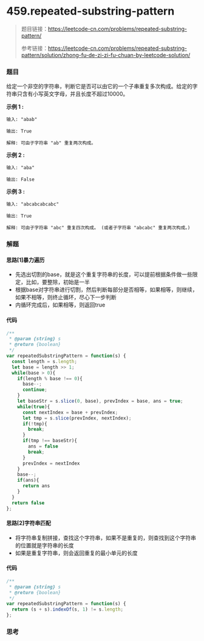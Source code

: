 # 459.repeated-substring-pattern

> 题目链接：https://leetcode-cn.com/problems/repeated-substring-pattern/
>
> 参考链接：https://leetcode-cn.com/problems/repeated-substring-pattern/solution/zhong-fu-de-zi-zi-fu-chuan-by-leetcode-solution/

### 题目

给定一个非空的字符串，判断它是否可以由它的一个子串重复多次构成。给定的字符串只含有小写英文字母，并且长度不超过10000。

**示例 1 :**

```
输入: "abab"

输出: True

解释: 可由子字符串 "ab" 重复两次构成。
```

**示例 2 :**

```
输入: "aba"

输出: False
```

**示例 3 :**

```
输入: "abcabcabcabc"

输出: True

解释: 可由子字符串 "abc" 重复四次构成。 (或者子字符串 "abcabc" 重复两次构成。)
```



### 解题

#### 思路[1]暴力遍历

* 先选出切割的base，就是这个重复字符串的长度，可以提前根据条件做一些限定，比如，要整除，初始是一半
* 根据base对字符串进行切割，然后判断每部分是否相等，如果相等，则继续，如果不相等，则终止循环，尽心下一步判断
* 内循环完成后，如果相等，则返回true

#### 代码

```javascript
/**
 * @param {string} s
 * @return {boolean}
 */
var repeatedSubstringPattern = function(s) {
  const length = s.length;
  let base = length >> 1;
  while(base > 0){
    if(length % base !== 0){
      base--;
      continue;
    }
    let baseStr = s.slice(0, base), prevIndex = base, ans = true;
    while(true){
      const nextIndex = base + prevIndex;
      let tmp = s.slice(prevIndex, nextIndex);
      if(!tmp){
        break;
      }
      if(tmp !== baseStr){
        ans = false
        break;
      }
      prevIndex = nextIndex
    }
    base--;
    if(ans){
      return ans
    }
  }
  return false
};
```

#### 思路[2]字符串匹配

* 将字符串复制拼接，查找这个字符串，如果不是重复的，则查找到这个字符串的位置就是字符串的长度
* 如果是重复字符串，则会返回重复的最小单元的长度

#### 代码

```javascript
/**
 * @param {string} s
 * @return {boolean}
 */
var repeatedSubstringPattern = function(s) {
  return (s + s).indexOf(s, 1) != s.length;
};
```



### 思考

